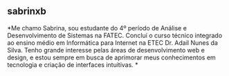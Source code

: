 ## sabrinxb

*Me chamo Sabrina, sou estudante do 4º período de Análise e Desenvolvimento de Sistemas na FATEC. Concluí o curso técnico integrado ao ensino médio em Informática para Internet na ETEC Dr. Adail Nunes da Silva. Tenho grande interesse pelas áreas de desenvolvimento web e design, e estou sempre em busca de aprimorar meus conhecimentos em tecnologia e criação de interfaces intuitivas. *

